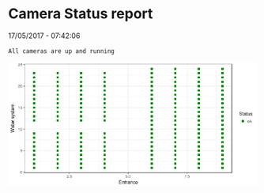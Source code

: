 Camera Status report
================
17/05/2017 - 07:42:06

    All cameras are up and running

![](camreport_files/figure-markdown_github/unnamed-chunk-2-1.png)
